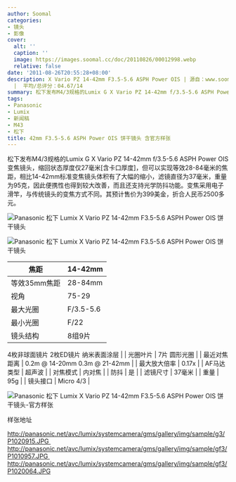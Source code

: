 ```yaml
---
author: Soomal
categories:
- 镜头
- 影像
cover:
  alt: ''
  caption: ''
  image: https://images.soomal.cc/doc/20110826/00012998.webp
  relative: false
date: '2011-08-26T20:55:28+08:00'
description: X Vario PZ 14-42mm F3.5-5.6 ASPH Power OIS | 源自：www.soomal.com | 版权：整理
  |  平均/总评分：04.67/14
summary: 松下发布M4/3规格的Lumix G X Vario PZ 14-42mm f/3.5-5.6 ASPH Power OIS 变焦镜头，缩回状态厚度仅27毫米，但可以实现等效28-84毫米的焦距，滤镜直径为37毫米，重量为95克，便携性也得到较大改善，而且还支持光学防抖功能……
tags:
- Panasonic
- Lumix
- 新闻稿
- M43
- 松下
title: 42mm F3.5-5.6 ASPH Power OIS 饼干镜头 含官方样张
---
```


松下发布M4/3规格的Lumix G X Vario PZ 14-42mm f/3.5-5.6 ASPH Power OIS 变焦镜头，缩回状态厚度仅27毫米[含卡口厚度]，但可以实现等效28-84毫米的焦距，相比14-42mm标准变焦镜头体积有了大幅的缩小，滤镜直径为37毫米，重量为95克，因此便携性也得到较大改善，而且还支持光学防抖功能。变焦采用电子滑竿，与传统镜头的变焦方式不同。其预计售价为399美金，折合人民币2500多元。



![Panasonic 松下 Lumix X Vario PZ 14-42mm F3.5-5.6 ASPH Power OIS 饼干镜头](https://images.soomal.cc/doc/20110826/00012998.webp)



![Panasonic 松下 Lumix X Vario PZ 14-42mm F3.5-5.6 ASPH Power OIS 饼干镜头](https://images.soomal.cc/doc/20110826/00012999.webp)



| 焦距 | 14-42mm |
| --- | --- |
| 等效35mm焦距 | 28-84mm |
| 视角 | 75-29 |
| 最大光圈 | F/3.5-5.6 |
| 最小光圈 | F/22 |
| 镜头结构 | 8组9片
  4枚非球面镜片
  2枚ED镜片
  纳米表面涂层 |
| 光圈叶片 | 7片
  圆形光圈 |
| 最近对焦距离 | 0.2m 
  @ 14-20mm
  0.3m @ 21-42mm |
| 最大放大倍率 | 0.17x |
| AF马达类型 | 超声波 |
| 对焦模式 | 内对焦 |
| 防抖 | 是 |
| 滤镜尺寸 | 37毫米 |
| 重量 | 95g |
| 镜头接口 | Micro 
  4/3 |



![Panasonic 松下 Lumix X Vario PZ 14-42mm F3.5-5.6 ASPH Power OIS 饼干镜头-官方样张](https://images.soomal.cc/doc/20110826/00013000.webp)



样张地址



http://panasonic.net/avc/lumix/systemcamera/gms/gallery/img/sample/g3/P1020915.JPG 
http://panasonic.net/avc/lumix/systemcamera/gms/gallery/img/sample/gf3/P1010957.JPG 
http://panasonic.net/avc/lumix/systemcamera/gms/gallery/img/sample/gf3/P1020064.JPG